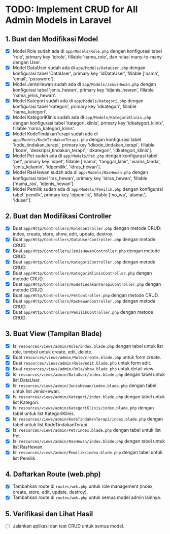 # TODO: Implement CRUD for All Admin Models in Laravel

## 1. Buat dan Modifikasi Model
- [x] Model Role sudah ada di `app/Models/Role.php` dengan konfigurasi tabel 'role', primary key 'idrole', fillable 'nama_role', dan relasi many-to-many dengan User.
- [x] Model DataUser sudah ada di `app/Models/DataUser.php` dengan konfigurasi tabel 'DataUser', primary key 'idDataUser', fillable ['nama', 'email', 'password'].
- [x] Model JenisHewan sudah ada di `app/Models/JenisHewan.php` dengan konfigurasi tabel 'jenis_hewan', primary key 'idjenis_hewan', fillable 'nama_jenis_hewan'.
- [x] Model Kategori sudah ada di `app/Models/Kategori.php` dengan konfigurasi tabel 'kategori', primary key 'idkategori', fillable 'nama_kategori'.
- [x] Model KategoriKlinis sudah ada di `app/Models/KategoriKlinis.php` dengan konfigurasi tabel 'kategori_klinis', primary key 'idkategori_klinis', fillable 'nama_kategori_klinis'.
- [x] Model KodeTindakanTerapi sudah ada di `app/Models/KodeTindakanTerapi.php` dengan konfigurasi tabel 'kode_tindakan_terapi', primary key 'idkode_tindakan_terapi', fillable ['kode', 'deskripsi_tindakan_terapi', 'idkategori', 'idkategori_klinis'].
- [x] Model Pet sudah ada di `app/Models/Pet.php` dengan konfigurasi tabel 'pet', primary key 'idpet', fillable ['nama', 'tanggal_lahir', 'warna_tanda', 'jenis_kelamin', 'idpemilik', 'idras_hewan'].
- [x] Model RasHewan sudah ada di `app/Models/RasHewan.php` dengan konfigurasi tabel 'ras_hewan', primary key 'idras_hewan', fillable ['nama_ras', 'idjenis_hewan'].
- [x] Model Pemilik sudah ada di `app/Models/Pemilik.php` dengan konfigurasi tabel 'pemilik', primary key 'idpemilik', fillable ['no_wa', 'alamat', 'iduser'].

## 2. Buat dan Modifikasi Controller
- [x] Buat `app/Http/Controllers/RoleController.php` dengan metode CRUD: index, create, store, show, edit, update, destroy.
- [x] Buat `app/Http/Controllers/DataUserController.php` dengan metode CRUD.
- [x] Buat `app/Http/Controllers/JenisHewanController.php` dengan metode CRUD.
- [x] Buat `app/Http/Controllers/KategoriController.php` dengan metode CRUD.
- [x] Buat `app/Http/Controllers/KategoriKlinisController.php` dengan metode CRUD.
- [x] Buat `app/Http/Controllers/KodeTindakanTerapiController.php` dengan metode CRUD.
- [x] Buat `app/Http/Controllers/PetController.php` dengan metode CRUD.
- [x] Buat `app/Http/Controllers/RasHewanController.php` dengan metode CRUD.
- [x] Buat `app/Http/Controllers/PemilikController.php` dengan metode CRUD.

## 3. Buat View (Tampilan Blade)
- [x] Isi `resources/views/admin/Role/index.blade.php` dengan tabel untuk list role, tombol untuk create, edit, delete.
- [x] Buat `resources/views/admin/Role/create.blade.php` untuk form create.
- [x] Buat `resources/views/admin/Role/edit.blade.php` untuk form edit.
- [x] Buat `resources/views/admin/Role/show.blade.php` untuk detail view.
- [x] Isi `resources/views/admin/DataUser/index.blade.php` dengan tabel untuk list DataUser.
- [x] Isi `resources/views/admin/JenisHewan/index.blade.php` dengan tabel untuk list JenisHewan.
- [x] Isi `resources/views/admin/Kategori/index.blade.php` dengan tabel untuk list Kategori.
- [x] Isi `resources/views/admin/KategoriKlinis/index.blade.php` dengan tabel untuk list KategoriKlinis.
- [x] Isi `resources/views/admin/KodeTindakanTerapi/index.blade.php` dengan tabel untuk list KodeTindakanTerapi.
- [x] Isi `resources/views/admin/Pet/index.blade.php` dengan tabel untuk list Pet.
- [x] Isi `resources/views/admin/RasHewan/index.blade.php` dengan tabel untuk list RasHewan.
- [x] Isi `resources/views/admin/Pemilik/index.blade.php` dengan tabel untuk list Pemilik.

## 4. Daftarkan Route (web.php)
- [x] Tambahkan route di `routes/web.php` untuk role management (index, create, store, edit, update, destroy).
- [x] Tambahkan route di `routes/web.php` untuk semua model admin lainnya.

## 5. Verifikasi dan Lihat Hasil
- [ ] Jalankan aplikasi dan test CRUD untuk semua model.
